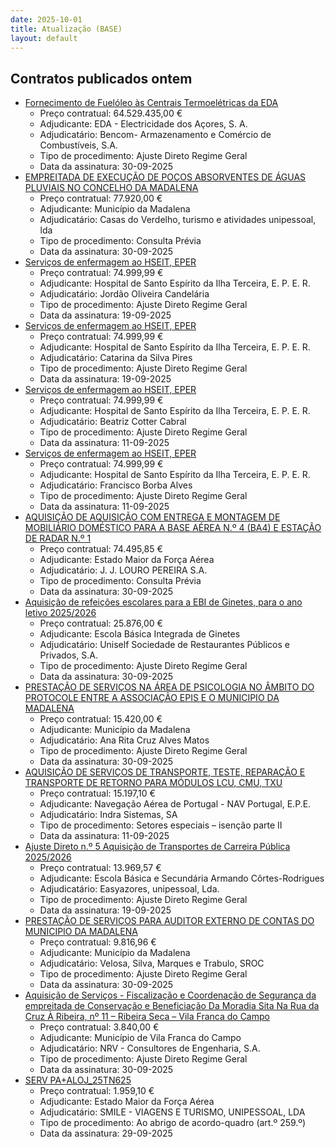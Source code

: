```yaml
---
date: 2025-10-01
title: Atualização (BASE)
layout: default
---
```

## Contratos publicados ontem

* [Fornecimento de Fuelóleo às Centrais Termoelétricas da EDA](https://www.base.gov.pt/Base4/pt/detalhe/?type=contratos&id=11758845)
  * Preço contratual: 64.529.435,00 €
  * Adjudicante: EDA - Electricidade dos Açores, S. A.
  * Adjudicatário: Bencom- Armazenamento e Comércio de Combustíveis, S.A.
  * Tipo de procedimento: Ajuste Direto Regime Geral
  * Data da assinatura: 30-09-2025
* [EMPREITADA DE EXECUÇÃO DE POÇOS ABSORVENTES DE ÁGUAS PLUVIAIS NO CONCELHO DA MADALENA](https://www.base.gov.pt/Base4/pt/detalhe/?type=contratos&id=11760863)
  * Preço contratual: 77.920,00 €
  * Adjudicante: Município da Madalena
  * Adjudicatário: Casas do Verdelho, turismo e atividades unipessoal, lda
  * Tipo de procedimento: Consulta Prévia
  * Data da assinatura: 30-09-2025
* [Serviços de enfermagem ao HSEIT, EPER](https://www.base.gov.pt/Base4/pt/detalhe/?type=contratos&id=11761513)
  * Preço contratual: 74.999,99 €
  * Adjudicante: Hospital de Santo Espírito da Ilha Terceira, E. P. E. R.
  * Adjudicatário: Jordão Oliveira Candelária
  * Tipo de procedimento: Ajuste Direto Regime Geral
  * Data da assinatura: 19-09-2025
* [Serviços de enfermagem ao HSEIT, EPER](https://www.base.gov.pt/Base4/pt/detalhe/?type=contratos&id=11761514)
  * Preço contratual: 74.999,99 €
  * Adjudicante: Hospital de Santo Espírito da Ilha Terceira, E. P. E. R.
  * Adjudicatário: Catarina da Silva Pires
  * Tipo de procedimento: Ajuste Direto Regime Geral
  * Data da assinatura: 19-09-2025
* [Serviços de enfermagem ao HSEIT, EPER](https://www.base.gov.pt/Base4/pt/detalhe/?type=contratos&id=11761516)
  * Preço contratual: 74.999,99 €
  * Adjudicante: Hospital de Santo Espírito da Ilha Terceira, E. P. E. R.
  * Adjudicatário: Beatriz Cotter Cabral
  * Tipo de procedimento: Ajuste Direto Regime Geral
  * Data da assinatura: 11-09-2025
* [Serviços de enfermagem ao HSEIT, EPER](https://www.base.gov.pt/Base4/pt/detalhe/?type=contratos&id=11761439)
  * Preço contratual: 74.999,99 €
  * Adjudicante: Hospital de Santo Espírito da Ilha Terceira, E. P. E. R.
  * Adjudicatário: Francisco Borba Alves
  * Tipo de procedimento: Ajuste Direto Regime Geral
  * Data da assinatura: 11-09-2025
* [AQUISIÇÃO DE AQUISIÇÃO COM ENTREGA E MONTAGEM DE MOBILIÁRIO DOMÉSTICO PARA A BASE AÉREA N.º 4 (BA4) E ESTAÇÃO DE RADAR N.º 1](https://www.base.gov.pt/Base4/pt/detalhe/?type=contratos&id=11759601)
  * Preço contratual: 74.495,85 €
  * Adjudicante: Estado Maior da Força Aérea
  * Adjudicatário: J. J. LOURO PEREIRA S.A.
  * Tipo de procedimento: Consulta Prévia
  * Data da assinatura: 30-09-2025
* [Aquisição de refeições escolares para a EBI de Ginetes, para o ano letivo 2025/2026](https://www.base.gov.pt/Base4/pt/detalhe/?type=contratos&id=11760793)
  * Preço contratual: 25.876,00 €
  * Adjudicante: Escola Básica Integrada de Ginetes
  * Adjudicatário: Uniself Sociedade de Restaurantes Públicos e Privados, S.A.
  * Tipo de procedimento: Ajuste Direto Regime Geral
  * Data da assinatura: 30-09-2025
* [PRESTAÇÃO DE SERVIÇOS NA ÁREA DE PSICOLOGIA NO ÂMBITO DO PROTOCOLE ENTRE A ASSOCIAÇÃO EPIS E O MUNICIPIO DA MADALENA](https://www.base.gov.pt/Base4/pt/detalhe/?type=contratos&id=11758552)
  * Preço contratual: 15.420,00 €
  * Adjudicante: Município da Madalena
  * Adjudicatário: Ana Rita Cruz Alves Matos
  * Tipo de procedimento: Ajuste Direto Regime Geral
  * Data da assinatura: 30-09-2025
* [AQUISIÇÃO DE SERVIÇOS DE TRANSPORTE, TESTE, REPARAÇÃO E TRANSPORTE DE RETORNO PARA MÓDULOS LCU, CMU, TXU](https://www.base.gov.pt/Base4/pt/detalhe/?type=contratos&id=11760690)
  * Preço contratual: 15.197,10 €
  * Adjudicante: Navegação Aérea de Portugal - NAV Portugal, E.P.E.
  * Adjudicatário: Indra Sistemas, SA
  * Tipo de procedimento: Setores especiais – isenção parte II
  * Data da assinatura: 11-09-2025
* [Ajuste Direto n.º 5 Aquisição de Transportes de Carreira Pública 2025/2026](https://www.base.gov.pt/Base4/pt/detalhe/?type=contratos&id=11759885)
  * Preço contratual: 13.969,57 €
  * Adjudicante: Escola Básica e Secundária Armando Côrtes-Rodrigues
  * Adjudicatário: Easyazores, unipessoal, Lda. 
  * Tipo de procedimento: Ajuste Direto Regime Geral
  * Data da assinatura: 19-09-2025
* [PRESTAÇÃO DE SERVIÇOS PARA AUDITOR EXTERNO DE CONTAS DO MUNICIPIO DA MADALENA](https://www.base.gov.pt/Base4/pt/detalhe/?type=contratos&id=11759285)
  * Preço contratual: 9.816,96 €
  * Adjudicante: Município da Madalena
  * Adjudicatário: Velosa, Silva, Marques e Trabulo, SROC
  * Tipo de procedimento: Ajuste Direto Regime Geral
  * Data da assinatura: 30-09-2025
* [Aquisição de Serviços - Fiscalização e Coordenação de Segurança da empreitada de Conservação e Beneficiação Da Moradia Sita Na Rua da Cruz À Ribeira, nº 11 – Ribeira Seca – Vila Franca do Campo](https://www.base.gov.pt/Base4/pt/detalhe/?type=contratos&id=11760886)
  * Preço contratual: 3.840,00 €
  * Adjudicante: Município de Vila Franca do Campo
  * Adjudicatário: NRV - Consultores de Engenharia, S.A.
  * Tipo de procedimento: Ajuste Direto Regime Geral
  * Data da assinatura: 30-09-2025
* [SERV PA+ALOJ_25TN625](https://www.base.gov.pt/Base4/pt/detalhe/?type=contratos&id=11758477)
  * Preço contratual: 1.959,10 €
  * Adjudicante: Estado Maior da Força Aérea
  * Adjudicatário: SMILE - VIAGENS E TURISMO, UNIPESSOAL, LDA
  * Tipo de procedimento: Ao abrigo de acordo-quadro (art.º 259.º)
  * Data da assinatura: 29-09-2025


